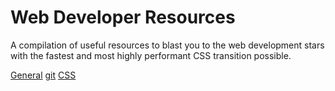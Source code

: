 Web Developer Resources
=

A compilation of useful resources to blast you to the web development stars with the fastest and most highly performant CSS transition possible.

[General](general.md)
[git](git.md)
[CSS](css.md)